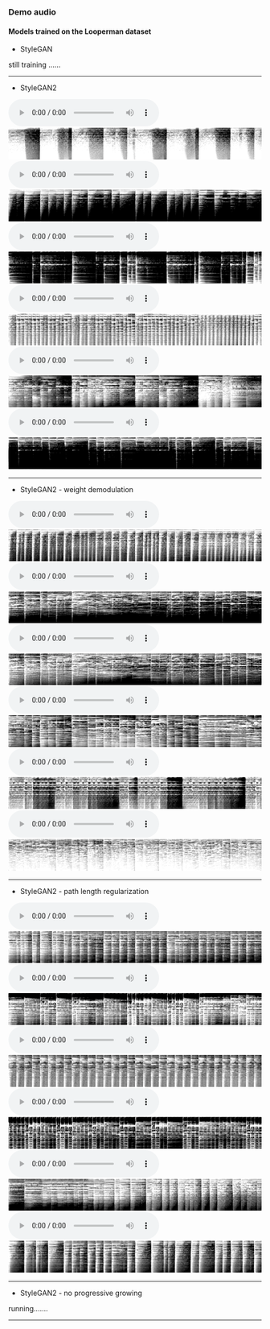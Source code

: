 ### Demo audio


#### Models trained on the Looperman dataset


* StyleGAN

still training ......

<hr>

* StyleGAN2

<div id="wrap">
    <div>
        <audio src="demo_page/loooperman/stylegan2_synth/wav/0.wav" controls="" preload=""></audio><img src="demo_page/loooperman/stylegan2_synth/fig/000000.png">
    </div>
    <div>
        <audio src="demo_page/loooperman/stylegan2_synth/wav/381.wav" controls="" preload=""></audio><img src="demo_page/loooperman/stylegan2_synth/fig/000381.png">
    </div>
    <div>
        <audio src="demo_page/loooperman/stylegan2_synth/wav/496.wav" controls="" preload=""></audio><img src="demo_page/loooperman/stylegan2_synth/fig/000496.png">
    </div>
</div>

<div id="wrap">
    <div>
        <audio src="demo_page/loooperman/stylegan2_synth/wav/995.wav" controls="" preload=""></audio><img src="demo_page/loooperman/stylegan2_synth/fig/000995.png">
    </div>
    <div>
        <audio src="demo_page/loooperman/stylegan2_synth/wav/1493.wav" controls="" preload=""></audio><img src="demo_page/loooperman/stylegan2_synth/fig/001493.png">
    </div>
    <div>
        <audio src="demo_page/loooperman/stylegan2_synth/wav/1498.wav" controls="" preload=""></audio><img src="demo_page/loooperman/stylegan2_synth/fig/001499.png">
    </div>
</div>

<hr>

* StyleGAN2 - weight demodulation 

<div id="wrap">
    <div>
        <audio src="demo_page/loooperman/stylegan2_A_synth/wav/1.wav" controls="" preload=""></audio><img src="demo_page/loooperman/stylegan2_A_synth/fig/000001.png">
    </div>
    <div>
        <audio src="demo_page/loooperman/stylegan2_A_synth/wav/52.wav" controls="" preload=""></audio><img src="demo_page/loooperman/stylegan2_A_synth/fig/000052.png">
    </div>
    <div>
        <audio src="demo_page/loooperman/stylegan2_A_synth/wav/397.wav" controls="" preload=""></audio><img src="demo_page/loooperman/stylegan2_A_synth/fig/000397.png">
    </div>
</div>

<div id="wrap">
    <div>
        <audio src="demo_page/loooperman/stylegan2_A_synth/wav/497.wav" controls="" preload=""></audio><img src="demo_page/loooperman/stylegan2_A_synth/fig/000497.png">
    </div>
    <div>
        <audio src="demo_page/loooperman/stylegan2_A_synth/wav/901.wav" controls="" preload=""></audio><img src="demo_page/loooperman/stylegan2_A_synth/fig/000901.png">
    </div>
    <div>
        <audio src="demo_page/loooperman/stylegan2_A_synth/wav/1503.wav" controls="" preload=""></audio><img src="demo_page/loooperman/stylegan2_A_synth/fig/001503.png">
    </div>
</div>

<hr>

* StyleGAN2 - path length regularization

<div id="wrap">
    <div>
        <audio src="demo_page/loooperman/stylegan2_B_synth/wav/5.wav" controls="" preload=""></audio><img src="demo_page/loooperman/stylegan2_B_synth/fig/000005.png">
    </div>
    <div>
        <audio src="demo_page/loooperman/stylegan2_B_synth/wav/461.wav" controls="" preload=""></audio><img src="demo_page/loooperman/stylegan2_B_synth/fig/000461.png">
    </div>
    <div>
        <audio src="demo_page/loooperman/stylegan2_B_synth/wav/501.wav" controls="" preload=""></audio><img src="demo_page/loooperman/stylegan2_B_synth/fig/000501.png">
    </div>
</div>

<div id="wrap">
    <div>
        <audio src="demo_page/loooperman/stylegan2_B_synth/wav/651.wav" controls="" preload=""></audio><img src="demo_page/loooperman/stylegan2_B_synth/fig/000651.png">
    </div>
    <div>
        <audio src="demo_page/loooperman/stylegan2_B_synth/wav/997.wav" controls="" preload=""></audio><img src="demo_page/loooperman/stylegan2_B_synth/fig/000997.png">
    </div>
    <div>
        <audio src="demo_page/loooperman/stylegan2_B_synth/wav/1283.wav" controls="" preload=""></audio><img src="demo_page/loooperman/stylegan2_B_synth/fig/001283.png">
    </div>
</div>

<hr>

* StyleGAN2 - no progressive growing

running.......

<hr>